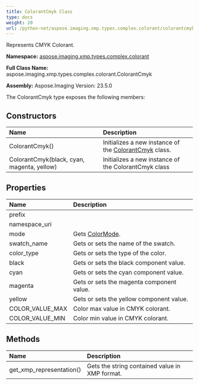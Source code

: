 ```yaml
---
title: ColorantCmyk Class
type: docs
weight: 20
url: /python-net/aspose.imaging.xmp.types.complex.colorant/colorantcmyk/
---
```


Represents CMYK Colorant.

**Namespace:** [aspose.imaging.xmp.types.complex.colorant](/imaging/python-net/aspose.imaging.xmp.types.complex.colorant/)

**Full Class Name:** aspose.imaging.xmp.types.complex.colorant.ColorantCmyk

**Assembly:**  Aspose.Imaging Version: 23.5.0

The ColorantCmyk type exposes the following members:
## **Constructors**
|**Name**|**Description**|
| :- | :- |
|ColorantCmyk()|Initializes a new instance of the [ColorantCmyk](/imaging/python-net/aspose.imaging.xmp.types.complex.colorant/colorantcmyk/) class.|
|ColorantCmyk(black, cyan, magenta, yellow)|Initializes a new instance of the ColorantCmyk class|
## **Properties**
|**Name**|**Description**|
| :- | :- |
|prefix|  |
|namespace_uri|  |
|mode|Gets [ColorMode](/imaging/python-net/aspose.imaging.xmp.types.complex.colorant/colormode/).|
|swatch_name|Gets or sets the name of the swatch.|
|color_type|Gets or sets the type of the color.|
|black|Gets or sets the black component value.|
|cyan|Gets or sets the cyan component value.|
|magenta|Gets or sets the magenta component value.|
|yellow|Gets or sets the yellow component value.|
|COLOR_VALUE_MAX|Color max value in CMYK colorant.|
|COLOR_VALUE_MIN|Color min value in CMYK colorant.|
## **Methods**
|**Name**|**Description**|
| :- | :- |
|get_xmp_representation()|Gets the string contained value in XMP format.|
